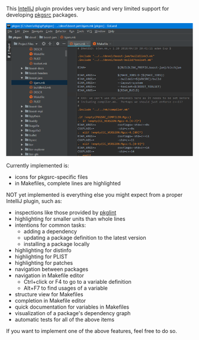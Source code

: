 This [IntelliJ](https://www.jetbrains.com/idea/) plugin provides
very basic and very limited support for developing
[pkgsrc](https://www.pkgsrc.org/) packages.

![Screenshot of the pkgsrc plugin](artwork/screenshot.png)

Currently implemented is:

* icons for pkgsrc-specific files
* in Makefiles, complete lines are highlighted

NOT yet implemented is everything else you might expect from a proper IntelliJ plugin, such as:

* inspections like those provided by [pkglint](https://github.com/rillig/pkglint/)
* highlighting for smaller units than whole lines
* intentions for common tasks:
    * adding a dependency
    * updating a package definition to the latest version
    * installing a package locally
* highlighting for distinfo
* highlighting for PLIST
* highlighting for patches
* navigation between packages
* navigation in Makefile editor
    * Ctrl+click or F4 to go to a variable definition
    * Alt+F7 to find usages of a variable
* structure view for Makefiles
* completion in Makefile editor
* quick documentation for variables in Makefiles
* visualization of a package's dependency graph
* automatic tests for all of the above items

If you want to implement one of the above features, feel free to do so.
